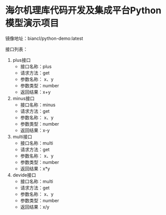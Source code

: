 # 海尔机理库代码开发及集成平台Python模型演示项目
镜像地址：biancl/python-demo:latest

接口列表：
1. plus接口
    - 接口名称：plus
    - 请求方法：get
    - 参数名称： x、y
    - 参数类型：number
    - 返回结果：x+y
1. minus接口
    - 接口名称：minus
    - 请求方法：get
    - 参数名称： x、y
    - 参数类型：number
    - 返回结果：x-y
1. multi接口
    - 接口名称：multi
    - 请求方法：get
    - 参数名称： x、y
    - 参数类型：number
    - 返回结果：x*y
1. devide接口
    - 接口名称：multi
    - 请求方法：get
    - 参数名称： x、y
    - 参数类型：number
    - 返回结果：x/y